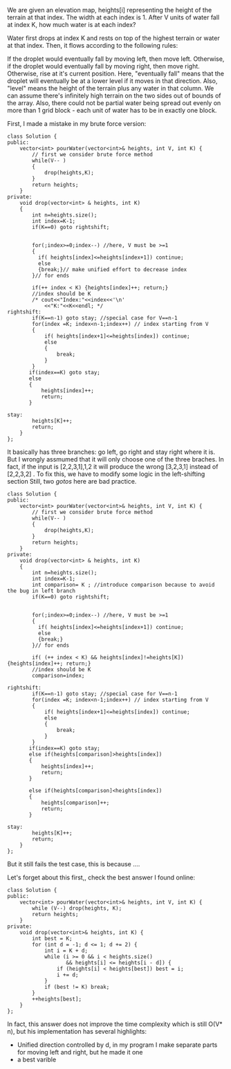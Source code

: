 We are given an elevation map, heights[i] representing the height of the terrain at that index. The width at each index is 1. After V units of water fall at index K, how much water is at each index?

Water first drops at index K and rests on top of the highest terrain or water at that index. Then, it flows according to the following rules:

If the droplet would eventually fall by moving left, then move left.
Otherwise, if the droplet would eventually fall by moving right, then move right.
Otherwise, rise at it's current position.
Here, "eventually fall" means that the droplet will eventually be at a lower level if it moves in that direction. Also, "level" means the height of the terrain plus any water in that column.
We can assume there's infinitely high terrain on the two sides out of bounds of the array. Also, there could not be partial water being spread out evenly on more than 1 grid block - each unit of water has to be in exactly one block.

First, I made a mistake in my brute force version:
```
class Solution {
public:
    vector<int> pourWater(vector<int>& heights, int V, int K) {
        // first we consider brute force method 
        while(V-- )
        {
            drop(heights,K);
        }
        return heights;
    }
private:
    void drop(vector<int> & heights, int K)
    {   
        int n=heights.size();
        int index=K-1;
        if(K==0) goto rightshift;
        
        
        for(;index>=0;index--) //here, V must be >=1 
        {
          if( heights[index]<=heights[index+1]) continue;
          else 
          {break;}// make unified effort to decrease index 
        }// for ends
        
        if(++ index < K) {heights[index]++; return;} 
        //index should be K 
        /* cout<<"Index:"<<index<<'\n'
            <<"K:"<<K<<endl; */
rightshift:
        if(K==n-1) goto stay; //special case for V==n-1
        for(index =K; index<n-1;index++) // index starting from V
        {
            if( heights[index+1]<=heights[index]) continue;
            else
            {
                break; 
            }
        }
       if(index==K) goto stay;
       else
       {
           heights[index]++;
           return;
       }
        
stay:
        heights[K]++;
        return;
    }
};
```

It basically has three branches: go left, go right and stay right where it is. But I wrongly assmumed that it will only choose one of the three braches. In fact, if the input is [2,2,3,1],1,2 it will produce the wrong [3,2,3,1] instead of [2,2,3,2] . To fix this, we have to modify some logic in the left-shifting section
Still, two *gotos* here are bad practice.



```
class Solution {
public:
    vector<int> pourWater(vector<int>& heights, int V, int K) {
        // first we consider brute force method 
        while(V-- )
        {
            drop(heights,K);
        }
        return heights;
    }
private:
    void drop(vector<int> & heights, int K)
    {   
        int n=heights.size();
        int index=K-1;
        int comparison= K ; //introduce comparison because to avoid the bug in left branch
        if(K==0) goto rightshift;
        
        
        for(;index>=0;index--) //here, V must be >=1 
        {
          if( heights[index]<=heights[index+1]) continue;
          else 
          {break;}
        }// for ends
        
        if( (++ index < K) && heights[index]!=heights[K]) {heights[index]++; return;} 
        //index should be K 
        comparison=index;
       
rightshift:
        if(K==n-1) goto stay; //special case for V==n-1
        for(index =K; index<n-1;index++) // index starting from V
        {
            if( heights[index+1]<=heights[index]) continue;
            else
            {
                break; 
            }
        }
       if(index==K) goto stay;
       else if(heights[comparison]>heights[index])
       {
           heights[index]++;
           return;
       }
       
       else if(heights[comparison]<heights[index])
       {
           heights[comparison]++;
           return;
       }
        
stay:
        heights[K]++;
        return;
    }
};
```

But it still fails the test case, this is because ....

Let's forget about this first,,
check the best answer I found online:


```
class Solution {
public:
    vector<int> pourWater(vector<int>& heights, int V, int K) {
        while (V--) drop(heights, K);
        return heights;    
    }
private:
    void drop(vector<int>& heights, int K) {
        int best = K;
        for (int d = -1; d <= 1; d += 2) {
            int i = K + d;
            while (i >= 0 && i < heights.size() 
                   && heights[i] <= heights[i - d]) {
                if (heights[i] < heights[best]) best = i;
                i += d;
            }
            if (best != K) break;
        }
        ++heights[best];
    }
};
```
In fact, this answer does not improve the time complexity which is still O(V* n), but his implementation has several highlights:

* Unified direction controlled by d, in my program I make separate parts for moving left and right, but he made it one 
* a best varible 

                                               
